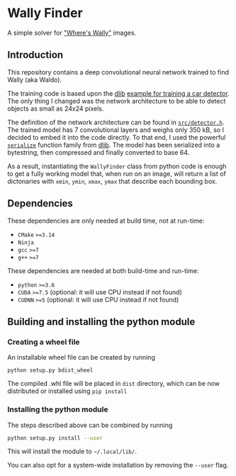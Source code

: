 # Wally Finder

A simple solver for ["Where's Wally"](https://en.wikipedia.org/wiki/Where%27s_Wally%3F) images.

## Introduction

This repository contains a deep convolutional neural network trained to find Wally (aka Waldo).

The training code is based upon the [dlib](http://dlib.net) [example for training a car detector](http://dlib.net/dnn_mmod_train_find_cars_ex.cpp.html).
The only thing I changed was the network architecture to be able to detect objects as small as 24x24 pixels.

The definition of the network architecture can be found in [`src/detector.h`](src/detector.h).
The trained model has 7 convolutional layers and weighs only 350 kB, so I decided to embed it into the code directly.
To that end, I used the powerful [`serialize`](http://dlib.net/other.html#serialize) function family from [dlib](http://dlib.net).
The model has been serialized into a bytestring, then compressed and finally converted to base 64.

As a result, instantiating the `WallyFinder` class from python code is enough to get a fully working model that, when run on an image, will return a list of dictonaries with `xmin`, `ymin`, `xmax`, `ymax` that describe each bounding box.

## Dependencies

These dependencies are only needed at build time, not at run-time:
- `CMake` `>=3.14`
- `Ninja`
- `gcc` `>=7`
- `g++` `>=7`

These dependencies are needed at both build-time and run-time:
- `python` `>=3.6`
- `CUDA` `>=7.5` (optional: it will use CPU instead if not found)
- `CUDNN` `>=5` (optional: it will use CPU instead if not found)

## Building and installing the python module

### Creating a wheel file

An installable wheel file can be created by running

```
python setup.py bdist_wheel
```

The compiled .whl file will be placed in `dist` directory, which can be now distributed or installed using `pip install`

### Installing the python module

The steps described above can be combined by running

```bash
python setup.py install --user
```

This will install the module to `~/.local/lib/`.

You can also opt for a system-wide installation by removing the `--user` flag.
